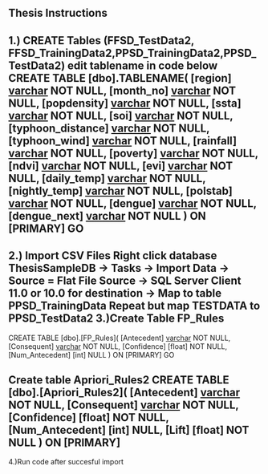 Thesis Instructions
-----------------------------------------------

1.) CREATE Tables (FFSD_TestData2, FFSD_TrainingData2,PPSD_TrainingData2,PPSD_TestData2)
   edit tablename in code below
	CREATE TABLE [dbo].TABLENAME(
		[region] [varchar](1000) NOT NULL,
		[month_no] [varchar](1000) NOT NULL,
		[popdensity] [varchar](1000) NOT NULL,
		[ssta] [varchar](1000) NOT NULL,
		[soi] [varchar](1000) NOT NULL,
		[typhoon_distance] [varchar](1000) NOT NULL,
		[typhoon_wind] [varchar](1000) NOT NULL,
		[rainfall] [varchar](1000) NOT NULL,
		[poverty] [varchar](1000) NOT NULL,
		[ndvi] [varchar](1000) NOT NULL,
		[evi] [varchar](1000) NOT NULL,
		[daily_temp] [varchar](1000) NOT NULL,
		[nightly_temp] [varchar](1000) NOT NULL,
		[polstab] [varchar](1000) NOT NULL,
		[dengue] [varchar](1000) NOT NULL,
		[dengue_next] [varchar](1000) NOT NULL
	) ON [PRIMARY]
	GO
---------------------------------------

2.) Import CSV Files
 Right click database ThesisSampleDB 
-> Tasks -> Import Data -> Source = Flat File Source
-> SQL Server Client 11.0 or 10.0 for destination  -> Map to table PPSD_TrainingData 
Repeat but map TESTDATA to PPSD_TestData2
3.)Create Table FP_Rules
---------------------------------------
CREATE TABLE [dbo].[FP_Rules](
	[Antecedent] [varchar](1000) NOT NULL,
	[Consequent] [varchar](1000) NOT NULL,
	[Confidence] [float] NOT NULL,
	[Num_Antecedent] [int] NULL
) ON [PRIMARY]
GO

Create table Apriori_Rules2
CREATE TABLE [dbo].[Apriori_Rules2](
	[Antecedent] [varchar](1000) NOT NULL,
	[Consequent] [varchar](1000) NOT NULL,
	[Confidence] [float] NOT NULL,
	[Num_Antecedent] [int] NULL,
	[Lift] [float] NOT NULL
) ON [PRIMARY]
---------------------------------------
4.)Run code after succesful import
